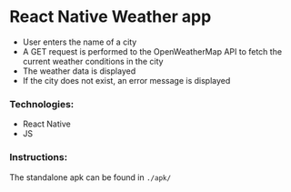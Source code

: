 # React Native Weather app
* User enters the name of a city
* A GET request is performed to the OpenWeatherMap API to fetch the current weather conditions in the city
* The weather data is displayed
* If the city does not exist, an error message is displayed

### Technologies:
* React Native
* JS

### Instructions:
The standalone apk can be found in `./apk/`
